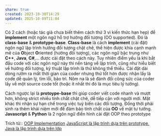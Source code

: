 ```yaml
---
share: true
created: 2023-10-30T14:29
updated: 2025-10-09T11:04
---
```

Có 2 cách (hoặc tác giả chưa biết thêm cách thứ 3 vì kiến thức hạn hẹp) để **implement** một ngôn ngữ hỗ trợ hướng đối tượng (OO supported). Đó là **class-base** & **prototype-base**. **Class-base** là cách **implement** (cài đặt) ngôn ngữ lập trình hướng đối tượng chặt chẽ, thể hiện được khía cạnh mạnh mẽ của **O**bject **O**riented (hướng đối tượng), các ngôn ngữ bậc trung như **C++**, **Java**, **C#**,... được cài đặt theo cách này. Tuy nhiên điểm yếu là khi bắt đầu code với các ngôn ngữ này thì nền tảng về lập trình, cũng như hiểu biết về hướng đối tượng, kỹ thuật lập trình là thứ không thể thiếu. Cài đặt dài dòng rườm ra mất thời gian của coder nhưng thứ tốt hơn được nhận lấy là code dễ quản lý, tìm lỗi, bảo trì. Nôm na là sẽ đánh đổi công sức của coder lấy về một source code tốt (hoặc ít nhất thì đó là mục tiêu lý tưởng).

Cách ngược lại là **protoype-base** thì giúp coder viết code nhanh và mượt hơn, không strict nhiều tính chất chặt chẽ, dễ tiếp cận với người mới. Mặt khác thì nhận sự hạn chế trong việc tuỳ biến các đối tượng. Đồng thời phải sinh ra thêm khái niệm mới để đảm bảo tính chất của **OO** về mặt tư tưởng. **Javascript** & **Python** là 2 ngôn ngữ điển hình cài đặt OOP theo prototype

Trích từ:: [OOP Implementation](https://viblo.asia/p/oop-implementation-V3m5Wm7QZO7)
[JavaScript là lập trình dựa trên prototype, Java là lập trình dựa trên lớp](../%C3%9D%20%C4%91%E1%BB%93%20thi%E1%BA%BFt%20k%E1%BA%BF/JavaScript%20v%C3%A0%20Python/JavaScript%20l%C3%A0%20l%E1%BA%ADp%20tr%C3%ACnh%20d%E1%BB%B1a%20tr%C3%AAn%20prototype,%20Java%20l%C3%A0%20l%E1%BA%ADp%20tr%C3%ACnh%20d%E1%BB%B1a%20tr%C3%AAn%20l%E1%BB%9Bp.md)